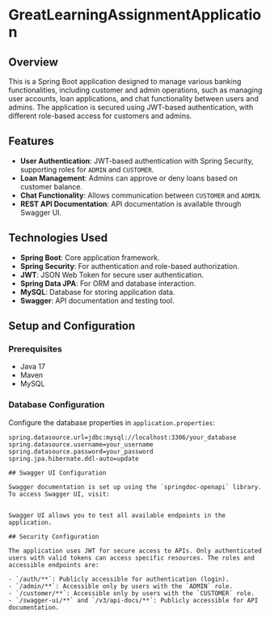 # GreatLearningAssignmentApplication

## Overview
This is a Spring Boot application designed to manage various banking functionalities, including customer and admin operations, such as managing user accounts, loan applications, and chat functionality between users and admins. The application is secured using JWT-based authentication, with different role-based access for customers and admins.

## Features
- **User Authentication**: JWT-based authentication with Spring Security, supporting roles for `ADMIN` and `CUSTOMER`.
- **Loan Management**: Admins can approve or deny loans based on customer balance.
- **Chat Functionality**: Allows communication between `CUSTOMER` and `ADMIN`.
- **REST API Documentation**: API documentation is available through Swagger UI.

## Technologies Used
- **Spring Boot**: Core application framework.
- **Spring Security**: For authentication and role-based authorization.
- **JWT**: JSON Web Token for secure user authentication.
- **Spring Data JPA**: For ORM and database interaction.
- **MySQL**: Database for storing application data.
- **Swagger**: API documentation and testing tool.

## Setup and Configuration

### Prerequisites
- Java 17 
- Maven
- MySQL

### Database Configuration
Configure the database properties in `application.properties`:

```properties
spring.datasource.url=jdbc:mysql://localhost:3306/your_database
spring.datasource.username=your_username
spring.datasource.password=your_password
spring.jpa.hibernate.ddl-auto=update

## Swagger UI Configuration

Swagger documentation is set up using the `springdoc-openapi` library. To access Swagger UI, visit:


Swagger UI allows you to test all available endpoints in the application.

## Security Configuration

The application uses JWT for secure access to APIs. Only authenticated users with valid tokens can access specific resources. The roles and accessible endpoints are:

- `/auth/**`: Publicly accessible for authentication (login).
- `/admin/**`: Accessible only by users with the `ADMIN` role.
- `/customer/**`: Accessible only by users with the `CUSTOMER` role.
- `/swagger-ui/**` and `/v3/api-docs/**`: Publicly accessible for API documentation.

